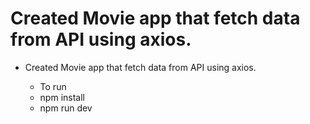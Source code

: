 # Created Movie app that fetch data from API using axios.

- Created Movie app that fetch data from API using axios.

    - To run
    - npm install
    - npm run dev